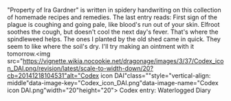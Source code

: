 "Property of Ira Gardner" is written in spidery handwriting on this collection of homemade recipes and remedies. The last entry reads:
First sign of the plague is coughing and going pale, like blood's run out of your skin. Elfroot soothes the cough, but doesn't cool the next day's fever. That's where the spindleweed helps. The ones I planted by the old shed came in quick. They seem to like where the soil's dry. I'll try making an ointment with it tomorrow.<img src="https://vignette.wikia.nocookie.net/dragonage/images/3/37/Codex_icon_DAI.png/revision/latest/scale-to-width-down/20?cb=20141218104531"alt="Codex icon DAI"class=""style="vertical-align: middle"data-image-key="Codex_icon_DAI.png"data-image-name="Codex icon DAI.png"width="20"height="20"> Codex entry: Waterlogged Diary